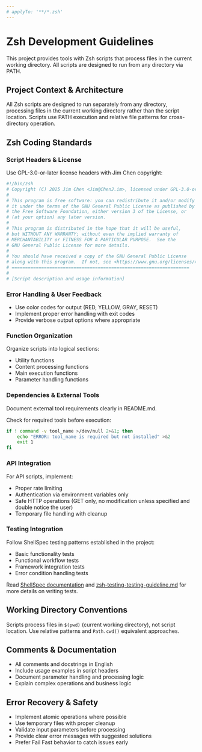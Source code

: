 ```yaml
---
# applyTo: '**/*.zsh'
---
```

# Zsh Development Guidelines

This project provides tools with Zsh scripts that process files in the current working directory. All scripts are designed to run from any directory via PATH.

## Project Context & Architecture

All Zsh scripts are designed to run separately from any directory, processing files in the current working directory rather than the script location. Scripts use PATH execution and relative file patterns for cross-directory operation.

## Zsh Coding Standards

### Script Headers & License

Use GPL-3.0-or-later license headers with Jim Chen copyright:

```zsh
#!/bin/zsh
# Copyright (C) 2025 Jim Chen <Jim@ChenJ.im>, licensed under GPL-3.0-or-later
#
# This program is free software: you can redistribute it and/or modify
# it under the terms of the GNU General Public License as published by
# the Free Software Foundation, either version 3 of the License, or
# (at your option) any later version.
#
# This program is distributed in the hope that it will be useful,
# but WITHOUT ANY WARRANTY; without even the implied warranty of
# MERCHANTABILITY or FITNESS FOR A PARTICULAR PURPOSE.  See the
# GNU General Public License for more details.
#
# You should have received a copy of the GNU General Public License
# along with this program.  If not, see <https://www.gnu.org/licenses/>.
# ==================================================================
#
# [Script description and usage information]
```

### Error Handling & User Feedback

- Use color codes for output (RED, YELLOW, GRAY, RESET)
- Implement proper error handling with exit codes
- Provide verbose output options where appropriate

### Function Organization

Organize scripts into logical sections:

- Utility functions
- Content processing functions
- Main execution functions
- Parameter handling functions

### Dependencies & External Tools

Document external tool requirements clearly in README.md.

Check for required tools before execution:

```zsh
if ! command -v tool_name >/dev/null 2>&1; then
    echo "ERROR: tool_name is required but not installed" >&2
    exit 1
fi
```

### API Integration

For API scripts, implement:

- Proper rate limiting
- Authentication via environment variables only
- Safe HTTP operations (GET only, no modification unless specified and double notice the user)
- Temporary file handling with cleanup

### Testing Integration

Follow ShellSpec testing patterns established in the project:

- Basic functionality tests
- Functional workflow tests
- Framework integration tests
- Error condition handling tests

Read [ShellSpec documentation](https://github.com/shellspec/shellspec/raw/refs/heads/master/README.md) and [zsh-testing-testing-guideline.md](../../docs/zsh-testing-guideline.md) for more details on writing tests.

## Working Directory Conventions

Scripts process files in `$(pwd)` (current working directory), not script location. Use relative patterns and `Path.cwd()` equivalent approaches.

## Comments & Documentation

- All comments and docstrings in English
- Include usage examples in script headers
- Document parameter handling and processing logic
- Explain complex operations and business logic

## Error Recovery & Safety

- Implement atomic operations where possible
- Use temporary files with proper cleanup
- Validate input parameters before processing
- Provide clear error messages with suggested solutions
- Prefer Fail Fast behavior to catch issues early
